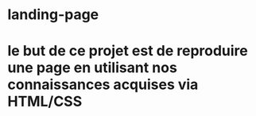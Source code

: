 # landing-page
# le but de ce projet est de reproduire une page en utilisant nos connaissances acquises via HTML/CSS

